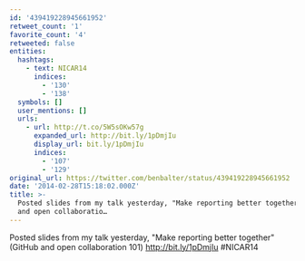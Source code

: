 ```yaml
---
id: '439419228945661952'
retweet_count: '1'
favorite_count: '4'
retweeted: false
entities:
  hashtags:
    - text: NICAR14
      indices:
        - '130'
        - '138'
  symbols: []
  user_mentions: []
  urls:
    - url: http://t.co/5W5sOKw57g
      expanded_url: http://bit.ly/1pDmjIu
      display_url: bit.ly/1pDmjIu
      indices:
        - '107'
        - '129'
original_url: https://twitter.com/benbalter/status/439419228945661952
date: '2014-02-28T15:18:02.000Z'
title: >-
  Posted slides from my talk yesterday, "Make reporting better together" (GitHub
  and open collaboratio…
---
```


Posted slides from my talk yesterday, "Make reporting better together" (GitHub and open collaboration 101) http://bit.ly/1pDmjIu #NICAR14